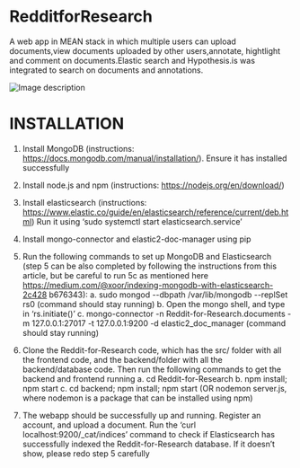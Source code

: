 # RedditforResearch
A web app in MEAN stack in which multiple users can upload documents,view documents uploaded by other users,annotate, hightlight and comment on documents.Elastic search and Hypothesis.is was integrated to search on documents and annotations.

![Image description](recent:///834941226bc1b1e885e169195ec3cd77)

# INSTALLATION 

1. Install MongoDB (instructions:
https://docs.mongodb.com/manual/installation/). Ensure it has installed
successfully

2. Install node.js and npm (instructions: https://nodejs.org/en/download/)

3. Install elasticsearch (instructions:
https://www.elastic.co/guide/en/elasticsearch/reference/current/deb.html)
Run it using ‘sudo systemctl start elasticsearch.service’

4. Install mongo-connector and elastic2-doc-manager using pip

5. Run the following commands to set up MongoDB and Elasticsearch (step
5 can be also completed by following the instructions from this article, but
be careful to run 5c as mentioned here
https://medium.com/@xoor/indexing-mongodb-with-elasticsearch-2c428
b676343):
a. sudo mongod --dbpath /var/lib/mongodb --replSet rs0 (command
should stay running)
b. Open the mongo shell, and type in ‘rs.initiate()’
c. mongo-connector -n Reddit-for-Research.documents -m
127.0.0.1:27017 -t 127.0.0.1:9200 -d elastic2_doc_manager
(command should stay running)

6. Clone the Reddit-for-Research code, which has the src/ folder with all the
frontend code, and the backend/folder with all the backend/database
code. Then run the following commands to get the backend and frontend
running
a. cd Reddit-for-Research
b. npm install; npm start
c. cd backend; npm install; npm start (OR nodemon server.js, where
nodemon is a package that can be installed using npm)

7. The webapp should be successfully up and running. Register an account,
and upload a document. Run the ‘curl localhost:9200/_cat/indices’
command to check if Elasticsearch has successfully indexed the
Reddit-for-Research database. If it doesn’t show, please redo step 5
carefully
